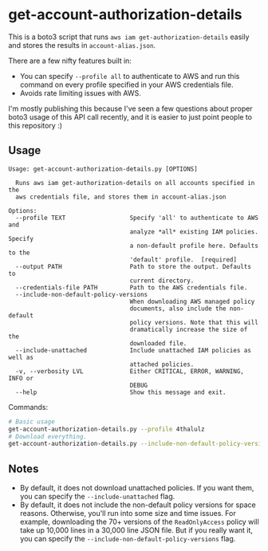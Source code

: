 # get-account-authorization-details

This is a boto3 script that runs `aws iam get-authorization-details` easily and stores the results in `account-alias.json`.

There are a few nifty features built in:
* You can specify `--profile all` to authenticate to AWS and run this command on every profile specified in your AWS credentials file.
* Avoids rate limiting issues with AWS.

I'm mostly publishing this because I've seen a few questions about proper boto3 usage of this API call recently, and it is easier to just point people to this repository :)

## Usage

```
Usage: get-account-authorization-details.py [OPTIONS]

  Runs aws iam get-authorization-details on all accounts specified in the
  aws credentials file, and stores them in account-alias.json

Options:
  --profile TEXT                  Specify 'all' to authenticate to AWS and
                                  analyze *all* existing IAM policies. Specify
                                  a non-default profile here. Defaults to the
                                  'default' profile.  [required]
  --output PATH                   Path to store the output. Defaults to
                                  current directory.
  --credentials-file PATH         Path to the AWS credentials file.
  --include-non-default-policy-versions
                                  When downloading AWS managed policy
                                  documents, also include the non-default
                                  policy versions. Note that this will
                                  dramatically increase the size of the
                                  downloaded file.
  --include-unattached            Include unattached IAM policies as well as
                                  attached policies.
  -v, --verbosity LVL             Either CRITICAL, ERROR, WARNING, INFO or
                                  DEBUG
  --help                          Show this message and exit.
```

Commands:

```bash
# Basic usage
get-account-authorization-details.py --profile 4thalulz
# Download everything.
get-account-authorization-details.py --include-non-default-policy-versions --include-unattached
```

## Notes
* By default, it does not download unattached policies. If you want them, you can specify the `--include-unattached` flag.
* By default, it does not include the non-default policy versions for space reasons. Otherwise, you'll run into some size and time issues. For example, downloading the 70+ versions of the `ReadOnlyAccess` policy will take up 10,000 lines in a 30,000 line JSON file. But if you really want it, you can specify the `--include-non-default-policy-versions` flag.
